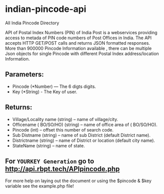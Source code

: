 # indian-pincode-api
All India Pincode Directory

API of Postal Index Numbers (PIN) of India Post is a webservices providing access to metada of PIN code numbers of Post Offices in India. The API accepts HTTP GET/POST calls and returns JSON formatted responses. More than 900000 Pincode Information available , there can be multiple Json objects for single Pincode with different Postal Index address/location Information.

## Parameters:

- Pincode (*Number) — The 6 digts digits.
- Key (*String) - The Key of user.

## Returns:

- Village/Locality name (string) – name of village/city.
- Officename ( BO/SO/HO) (string) – name of office area of ( BO/SO/HO).
- Pincode (int) – offset this number of search code.
- Sub Distname (string) – name of sub District (default District name).
- Districtname (string) – name of District or location (default city name).
- StateName (string) – name of state.

For `YOURKEY Generation`
go to http://api.rbpt.tech/APIpincode.php
---

For more help on laying out the document or using the $pincode & $key variable see the example.php file!

